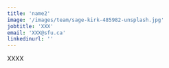 ```yaml
---
title: 'name2'
image: '/images/team/sage-kirk-485982-unsplash.jpg'
jobtitle: 'XXX'
email: 'XXX@sfu.ca'
linkedinurl: ''
---
```


XXXX